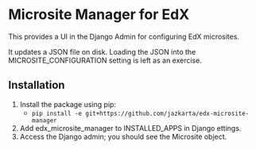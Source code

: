 Microsite Manager for EdX
=========================

This provides a UI in the Django Admin for configuring EdX microsites.

It updates a JSON file on disk. Loading the JSON into the MICROSITE_CONFIGURATION setting
is left as an exercise.

Installation
------------

1. Install the package using pip:
    - `pip install -e git+https://github.com/jazkarta/edx-microsite-manager`
2. Add edx_microsite_manager to INSTALLED_APPS in Django ettings.
3. Access the Django admin; you should see the Microsite object.
